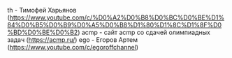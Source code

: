 th - Тимофей Харьянов (https://www.youtube.com/c/%D0%A2%D0%B8%D0%BC%D0%BE%D1%84%D0%B5%D0%B9%D0%A5%D0%B8%D1%80%D1%8C%D1%8F%D0%BD%D0%BE%D0%B2)
acmp - сайт acmp cо сдачей олимпиадных задач (https://acmp.ru/)
ego - Егоров Артем (https://www.youtube.com/c/egoroffchannel)